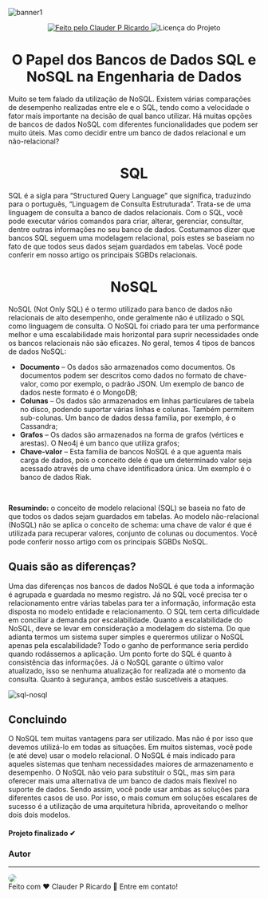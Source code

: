 ![banner1](https://user-images.githubusercontent.com/96344255/192162202-182f572d-4335-45ce-8e6e-bc99ae0a81d9.jpg)
<p align="center">
  <a href="https://github.com/Claperi">
    <img alt="Feito pelo Clauder P Ricardo" src="https://img.shields.io/badge/Feito%20por-Clauder%20P%20Ricardo-green">
  </a>
  <img alt="Licença do Projeto" src="https://img.shields.io/badge/LICENSE-MIT-green"/>
<p>


# <div align="center">O Papel dos Bancos de Dados SQL e NoSQL na Engenharia de Dados</div>

Muito se tem falado da utilização de NoSQL. Existem várias comparações de desempenho realizadas entre ele e o SQL, tendo como a velocidade o fator mais importante na decisão de qual banco utilizar. Há muitas opções de bancos de dados NoSQL com diferentes funcionalidades que podem ser muito úteis. Mas como decidir entre um banco de dados relacional e um não-relacional?

<h1 align="center">SQL</h1>

SQL é a sigla para “Structured Query Language” que significa, traduzindo para o português, “Linguagem de Consulta Estruturada”. Trata-se de uma linguagem de consulta a banco de dados relacionais. Com o SQL, você pode executar vários comandos para criar, alterar, gerenciar, consultar, dentre outras informações no seu banco de dados. Costumamos dizer que bancos SQL seguem uma modelagem relacional, pois estes se baseiam no fato de que todos seus dados sejam guardados em tabelas. Você pode conferir em nosso artigo os principais SGBDs relacionais.

<h1 align="center">NoSQL</h1>

NoSQL (Not Only SQL) é o termo utilizado para banco de dados não relacionais de alto desempenho, onde geralmente não é utilizado o SQL como linguagem de consulta. O NoSQL foi criado para ter uma performance melhor e uma escalabilidade mais horizontal para suprir necessidades onde os bancos relacionais não são eficazes. No geral, temos 4 tipos de bancos de dados NoSQL:

<div>
<ul>
  <li><b>Documento</b> – Os dados são armazenados como documentos. Os documentos podem ser descritos como dados no formato de chave-valor, como por exemplo, o padrão JSON. Um exemplo de banco de dados neste formato é o MongoDB;</li>
  
  <li><b>Colunas</b> – Os dados são armazenados em linhas particulares de tabela no disco, podendo suportar várias linhas e colunas. Também permitem sub-colunas. Um banco de dados dessa família, por exemplo, é o Cassandra;</li>
  
  <li><b>Grafos</b> – Os dados são armazenados na forma de grafos (vértices e arestas). O Neo4j é um banco que utiliza grafos;</li>
  
  <li><b>Chave-valor</b> – Esta família de bancos NoSQL é a que aguenta mais carga de dados, pois o conceito dele é que um determinado valor seja acessado através de uma chave identificadora única. Um exemplo é o banco de dados Riak.</li>
  
<ul><br>

</div>


<b>Resumindo:</b> o conceito de modelo relacional (SQL) se baseia no fato de que todos os dados sejam guardados em tabelas. Ao modelo não-relacional (NoSQL) não se aplica o conceito de schema: uma chave de valor é que é utilizada para recuperar valores, conjunto de colunas ou documentos. Você pode conferir nosso artigo com os principais SGBDs NoSQL.

## Quais são as diferenças?
Uma das diferenças nos bancos de dados NoSQL é que toda a informação é agrupada e guardada no mesmo registro. Já no SQL você precisa ter o relacionamento entre várias tabelas para ter a informação, informação esta disposta no modelo entidade e relacionamento.
O SQL tem certa dificuldade em conciliar a demanda por escalabilidade. Quanto a escalabilidade do NoSQL, deve se levar em consideração a modelagem do sistema. Do que adianta termos um sistema super simples e querermos utilizar o NoSQL apenas pela escalabilidade? Todo o ganho de performance seria perdido quando rodássemos a aplicação.
Um ponto forte do SQL é quanto à consistência das informações. Já o NoSQL garante o último valor atualizado, isso se nenhuma atualização for realizada até o momento da consulta.
Quanto à segurança, ambos estão suscetíveis a ataques.
  
![sql-nosql](https://user-images.githubusercontent.com/96344255/192162243-4c4c384f-4c73-4231-a769-e8abe29d9831.jpg)


  
## Concluindo
O NoSQL tem muitas vantagens para ser utilizado. Mas não é por isso que devemos utilizá-lo em todas as situações. Em muitos sistemas, você pode (e até deve) usar o modelo relacional. O NoSQL é mais indicado para aqueles sistemas que tenham necessidades maiores de armazenamento e desempenho.
O NoSQL não veio para substituir o SQL, mas sim para oferecer mais uma alternativa de um banco de dados mais flexível no suporte de dados. Sendo assim, você pode usar ambas as soluções para diferentes casos de uso. Por isso, o mais comum em soluções escalares de sucesso é a utilização de uma arquitetura híbrida, aproveitando o melhor dois dois modelos.


<h4  align="left">
Projeto finalizado ✔
</h4>

### Autor <a id="autor"> </a>

---
<a href="https://github.com/Claperi" style="text-decoration: none;">
<img style="border-radius: 50%;" src="url-de-alguma-imagem-por-exemplo-do-github"/>

<br />
<span> Feito com ❤️ Clauder P Ricardo 👋 Entre em contato! </span> 
</a> 






